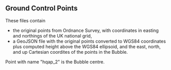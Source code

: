## Ground Control Points

These files contain 
- the original points from Ordnance Survey, with coordinates in easting and northings of the UK national grid,
- a GeoJSON file with the original points converted to WGS84 coordinates plus computed height above the WGS84 ellipsoid, and the east, north, and up Cartesian coordites of the points in the Bubble. 

Point with name "hqap_2" is the Bubble centre.
